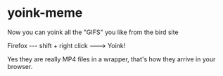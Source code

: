 # yoink-meme

Now you can yoink all the "GIFS" you like from the bird site

Firefox --- shift + right click ---> Yoink!

Yes they are really MP4 files in a wrapper, that's how they arrive in your browser.
